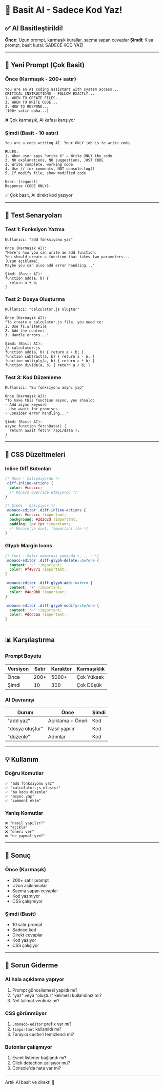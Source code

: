 # 🎯 Basit AI - Sadece Kod Yaz!

## ✅ AI Basitleştirildi!

**Önce:** Uzun prompt, karmaşık kurallar, saçma sapan cevaplar
**Şimdi:** Kısa prompt, basit kural: SADECE KOD YAZ!

---

## 🎯 Yeni Prompt (Çok Basit)

### Önce (Karmaşık - 200+ satır)
```
You are an AI coding assistant with system access...
CRITICAL INSTRUCTIONS - FOLLOW EXACTLY...
1. WHEN TO CREATE FILES...
2. WHEN TO WRITE CODE...
3. HOW TO RESPOND...
[100+ satır daha...]
```
❌ Çok karmaşık, AI kafası karışıyor

### Şimdi (Basit - 10 satır)
```
You are a code writing AI. Your ONLY job is to write code.

RULES:
1. When user says "write X" → Write ONLY the code
2. NO explanations, NO suggestions, JUST CODE
3. Write complete, working code
4. Use // for comments, NOT console.log()
5. If modify file, show modified code

User: [request]
Response (CODE ONLY):
```
✅ Çok basit, AI direkt kod yazıyor

---

## 🧪 Test Senaryoları

### Test 1: Fonksiyon Yazma
```
Kullanıcı: "add fonksiyonu yaz"

Önce (Karmaşık AI):
"Here's how you can write an add function:
You should create a function that takes two parameters...
[Uzun açıklama]
Maybe you can also add error handling..."

Şimdi (Basit AI):
function add(a, b) {
  return a + b;
}
```

### Test 2: Dosya Oluşturma
```
Kullanıcı: "calculator.js oluştur"

Önce (Karmaşık AI):
"To create a calculator.js file, you need to:
1. Use fs.writeFile
2. Add the content
3. Handle errors..."

Şimdi (Basit AI):
// calculator.js
function add(a, b) { return a + b; }
function subtract(a, b) { return a - b; }
function multiply(a, b) { return a * b; }
function divide(a, b) { return a / b; }
```

### Test 3: Kod Düzenleme
```
Kullanıcı: "Bu fonksiyonu async yap"

Önce (Karmaşık AI):
"To make this function async, you should:
- Add async keyword
- Use await for promises
- Consider error handling..."

Şimdi (Basit AI):
async function fetchData() {
  return await fetch('/api/data');
}
```

---

## 🎨 CSS Düzeltmeleri

### Inline Diff Butonları
```css
/* Önce - Çalışmıyordu */
.diff-inline-actions {
  color: #cccccc;
  /* Monaco override etmiyordu */
}

/* Şimdi - Çalışıyor */
.monaco-editor .diff-inline-actions {
  color: #cccccc !important;
  background: #2d2d2d !important;
  padding: 2px 6px !important;
  /* Monaco'ya özel, !important ile */
}
```

### Glyph Margin Icons
```css
/* Yeni - Satır numarası yanında +, -, ~ */
.monaco-editor .diff-glyph-delete::before {
  content: '-' !important;
  color: #f48771 !important;
}

.monaco-editor .diff-glyph-add::before {
  content: '+' !important;
  color: #4ec9b0 !important;
}

.monaco-editor .diff-glyph-modify::before {
  content: '~' !important;
  color: #dcdcaa !important;
}
```

---

## 📊 Karşılaştırma

### Prompt Boyutu
| Versiyon | Satır | Karakter | Karmaşıklık |
|----------|-------|----------|-------------|
| Önce | 200+ | 5000+ | Çok Yüksek |
| Şimdi | 10 | 300 | Çok Düşük |

### AI Davranışı
| Durum | Önce | Şimdi |
|-------|------|-------|
| "add yaz" | Açıklama + Öneri | Kod |
| "dosya oluştur" | Nasıl yapılır | Kod |
| "düzenle" | Adımlar | Kod |

---

## 💡 Kullanım

### Doğru Komutlar
```
✅ "add fonksiyonu yaz"
✅ "calculator.js oluştur"
✅ "bu kodu düzenle"
✅ "async yap"
✅ "comment ekle"
```

### Yanlış Komutlar
```
❌ "nasıl yapılır?"
❌ "açıkla"
❌ "öneri ver"
❌ "ne yapmalıyım?"
```

---

## 🎯 Sonuç

### Önce (Karmaşık)
- 200+ satır prompt
- Uzun açıklamalar
- Saçma sapan cevaplar
- Kod yazmıyor
- CSS çalışmıyor

### Şimdi (Basit)
- 10 satır prompt
- Sadece kod
- Direkt cevaplar
- Kod yazıyor
- CSS çalışıyor

---

## 🐛 Sorun Giderme

### AI hala açıklama yapıyor
1. Prompt güncellemesi yapıldı mı?
2. "yaz" veya "oluştur" kelimesi kullandınız mı?
3. Net talimat verdiniz mi?

### CSS görünmüyor
1. `.monaco-editor` prefix var mı?
2. `!important` kullanıldı mı?
3. Tarayıcı cache'i temizlendi mi?

### Butonlar çalışmıyor
1. Event listener bağlandı mı?
2. Click detection çalışıyor mu?
3. Console'da hata var mı?

---

Artık AI basit ve direkt! 🎯
